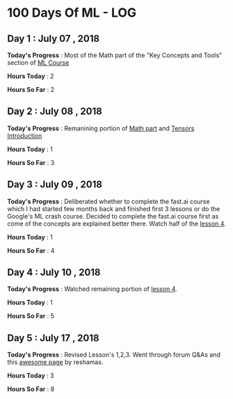 # 100 Days Of ML - LOG

## Day 1 : July 07 , 2018
 
**Today's Progress** : Most of the Math part of the "Key Concepts and Tools" section of [ML Course](https://developers.google.com/machine-learning/crash-course/prereqs-and-prework#is-machine-learning-crash-course-right-for-you)

**Hours Today** : 2

**Hours So Far** : 2

## Day 2 : July 08 , 2018
 
**Today's Progress** : Remanining portion of [Math part](https://developers.google.com/machine-learning/crash-course/prereqs-and-prework#is-machine-learning-crash-course-right-for-you) and [Tensors Introduction](https://www.tensorflow.org/programmers_guide/tensors)

**Hours Today** : 1

**Hours So Far** : 3

## Day 3 : July 09 , 2018
 
**Today's Progress** : Deliberated whether to complete the fast.ai course which I had started few months back and finished first 3 lessons or do the Google's ML crash course. Decided to complete the fast.ai course first as come of the concepts are explained better there. 
Watch half of the [lesson 4](https://www.youtube.com/watch?v=gbceqO8PpBg&t=158s).

**Hours Today** : 1

**Hours So Far** : 4

## Day 4 : July 10 , 2018
 
**Today's Progress** : Watched remaining portion of [lesson 4](https://www.youtube.com/watch?v=gbceqO8PpBg&t=158s).

**Hours Today** : 1

**Hours So Far** : 5

## Day 5 : July 17 , 2018
 
**Today's Progress** : Revised Lesson's 1,2,3. Went through forum Q&As and this [awesome page](https://github.com/reshamas/fastai_deeplearn_part1/blob/master/README.md#platforms-for-using-fastai-gpu-required) by reshamas.

**Hours Today** : 3

**Hours So Far** : 8
